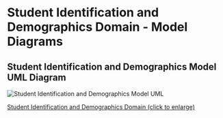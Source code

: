 # Student Identification and Demographics Domain - Model Diagrams

## Student Identification and Demographics Model UML Diagram

![Student Identification and Demographics Model UML](https://edfidocs.blob.core.windows.net/$web/img/reference/data-standard/Student%20Identification%20and%20Demographics%20Model%20UML.png)

[Student Identification and Demographics Domain (click to enlarge)](https://edfidocs.blob.core.windows.net/$web/img/reference/data-standard/Student%20Identification%20and%20Demographics%20Model%20UML.png)
